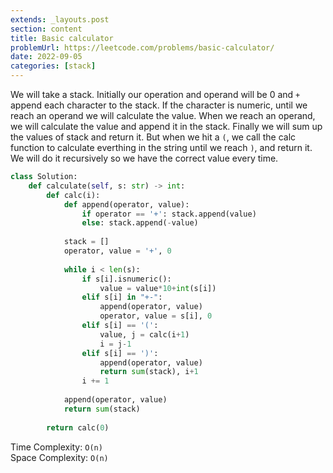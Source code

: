 ```yaml
---
extends: _layouts.post
section: content
title: Basic calculator
problemUrl: https://leetcode.com/problems/basic-calculator/
date: 2022-09-05
categories: [stack]
---
```


We will take a stack. Initially our operation and operand will be 0 and `+` append each character to the stack. If the character is numeric, until we reach an operand we will calculate the value. When we reach an operand, we will calculate the value and append it in the stack. Finally we will sum up the values of stack and return it. But when we hit a `(`, we call the calc function to calculate everthing in the string until we reach `)`, and return it. We will do it recursively so we have the correct value every time.

```python
class Solution:
    def calculate(self, s: str) -> int:
        def calc(i):
            def append(operator, value):
                if operator == '+': stack.append(value)
                else: stack.append(-value)
            
            stack = []
            operator, value = '+', 0
            
            while i < len(s):
                if s[i].isnumeric():
                    value = value*10+int(s[i])
                elif s[i] in "+-":
                    append(operator, value)
                    operator, value = s[i], 0
                elif s[i] == '(':
                    value, j = calc(i+1)
                    i = j-1
                elif s[i] == ')':
                    append(operator, value)
                    return sum(stack), i+1
                i += 1
            
            append(operator, value)
            return sum(stack)
        
        return calc(0)
```

Time Complexity: `O(n)` <br/>
Space Complexity: `O(n)`